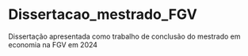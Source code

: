 # Dissertacao_mestrado_FGV
Dissertação apresentada como trabalho de conclusão do mestrado em economia na FGV em 2024
